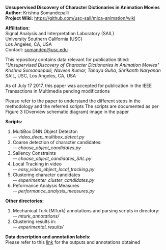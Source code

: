 **Unsupervised Discovery of Character Dictionaries in Animation Movies**  
**Author:** Krishna Somandepalli  
**Project Wiki:** https://github.com/usc-sail/mica-animation/wiki  

**Affilitation:**  
Signal Analysis and Interpretation Laboratory (SAIL)  
University Southern California (USC)  
Los Angeles, CA, USA  
Contact: somandep@usc.edu  

This repository contains data relevant for publication titled:  
*"Unsupervised Discovery of Character Dictionaries in Animation Movies"  
Krishna Somandepalli, Naveen Kumar, Tanaya Guha, Shrikanth Naryanan*  
SAIL, USC, Los Angeles, CA, USA  

As of July 17 2017, this paper was accepted for publication in the IEEE Transactions in Multimedia pending modifications  

Please refer to the paper to understand the different steps in the methodology and the referred scripts
The scripts are documented as per Figure 3 (Overview schematic diagram) image in the paper  

**Scripts:**  
1) MultiBox DNN Object Detector:  
    *-- video_deep_multibox_detect.py*  
2) Coarse detection of character candidates:  
    *-- choose_object_candidates.py*  
3) Saliency Constraints  
    *-- choose_object_candidates_SAL.py*  
4) Local Tracking in video  
    *-- easy_video_object_local_tracking.py*  
5) Clustering character candidates  
    *-- experimenter_cluster_candidates.py*  
6) Peformance Analysis Measures  
    *-- performance_analysis_measures.py*  

**Other directories:**  
1) Mechanical Turk (MTurk) annotations and parsing scripts in directory:  
    *-- mturk_annotations/*  
2) Clustering results in:  
    *-- experimental_results/*  

**Data description and annotation labels:**  
Please refer to this [link](https://128.125.20.152:5001/sharing/khXraiWim) for the outputs and annotations obtained
